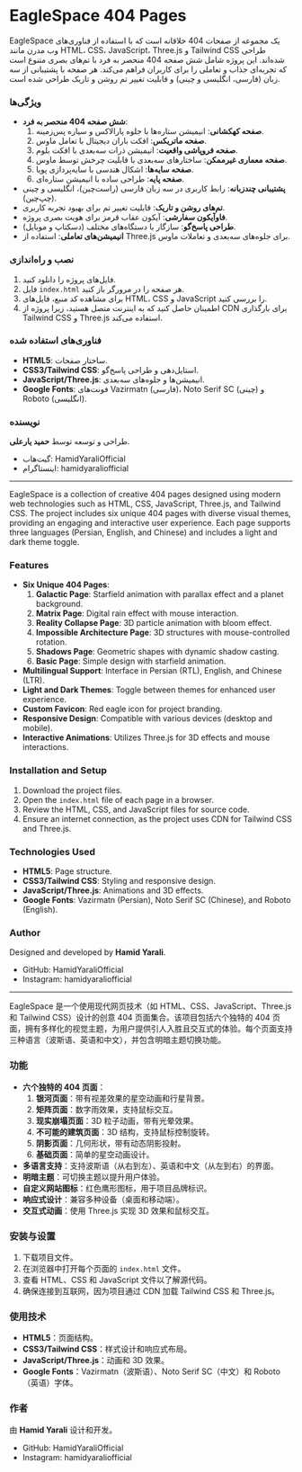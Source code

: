# EagleSpace 404 Pages

EagleSpace یک مجموعه از صفحات 404 خلاقانه است که با استفاده از فناوری‌های وب مدرن مانند HTML، CSS، JavaScript، Three.js و Tailwind CSS طراحی شده‌اند. این پروژه شامل شش صفحه 404 منحصر به فرد با تم‌های بصری متنوع است که تجربه‌ای جذاب و تعاملی را برای کاربران فراهم می‌کند. هر صفحه با پشتیبانی از سه زبان (فارسی، انگلیسی و چینی) و قابلیت تغییر تم روشن و تاریک طراحی شده است.

### ویژگی‌ها

- **شش صفحه 404 منحصر به فرد**:
  1. **صفحه کهکشانی**: انیمیشن ستاره‌ها با جلوه پارالاکس و سیاره پس‌زمینه.
  2. **صفحه ماتریکس**: افکت باران دیجیتال با تعامل ماوس.
  3. **صفحه فروپاشی واقعیت**: انیمیشن ذرات سه‌بعدی با افکت بلوم.
  4. **صفحه معماری غیرممکن**: ساختارهای سه‌بعدی با قابلیت چرخش توسط ماوس.
  5. **صفحه سایه‌ها**: اشکال هندسی با سایه‌پردازی پویا.
  6. **صفحه پایه**: طراحی ساده با انیمیشن ستاره‌ای.
- **پشتیبانی چندزبانه**: رابط کاربری در سه زبان فارسی (راست‌چین)، انگلیسی و چینی (چپ‌چین).
- **تم‌های روشن و تاریک**: قابلیت تغییر تم برای بهبود تجربه کاربری.
- **فاوآیکون سفارشی**: آیکون عقاب قرمز برای هویت بصری پروژه.
- **طراحی پاسخ‌گو**: سازگار با دستگاه‌های مختلف (دسکتاپ و موبایل).
- **انیمیشن‌های تعاملی**: استفاده از Three.js برای جلوه‌های سه‌بعدی و تعاملات ماوس.

### نصب و راه‌اندازی

1. فایل‌های پروژه را دانلود کنید.
2. فایل `index.html` هر صفحه را در مرورگر باز کنید.
3. برای مشاهده کد منبع، فایل‌های HTML، CSS و JavaScript را بررسی کنید.
4. اطمینان حاصل کنید که به اینترنت متصل هستید، زیرا پروژه از CDN برای بارگذاری Tailwind CSS و Three.js استفاده می‌کند.

### فناوری‌های استفاده شده

- **HTML5**: ساختار صفحات.
- **CSS3/Tailwind CSS**: استایل‌دهی و طراحی پاسخ‌گو.
- **JavaScript/Three.js**: انیمیشن‌ها و جلوه‌های سه‌بعدی.
- **Google Fonts**: فونت‌های Vazirmatn (فارسی)، Noto Serif SC (چینی) و Roboto (انگلیسی).

### نویسنده

طراحی و توسعه توسط **حمید یارعلی**.

- گیت‌هاب: HamidYaraliOfficial
- اینستاگرام: hamidyaraliofficial

---

EagleSpace is a collection of creative 404 pages designed using modern web technologies such as HTML, CSS, JavaScript, Three.js, and Tailwind CSS. The project includes six unique 404 pages with diverse visual themes, providing an engaging and interactive user experience. Each page supports three languages (Persian, English, and Chinese) and includes a light and dark theme toggle.

### Features

- **Six Unique 404 Pages**:
  1. **Galactic Page**: Starfield animation with parallax effect and a planet background.
  2. **Matrix Page**: Digital rain effect with mouse interaction.
  3. **Reality Collapse Page**: 3D particle animation with bloom effect.
  4. **Impossible Architecture Page**: 3D structures with mouse-controlled rotation.
  5. **Shadows Page**: Geometric shapes with dynamic shadow casting.
  6. **Basic Page**: Simple design with starfield animation.
- **Multilingual Support**: Interface in Persian (RTL), English, and Chinese (LTR).
- **Light and Dark Themes**: Toggle between themes for enhanced user experience.
- **Custom Favicon**: Red eagle icon for project branding.
- **Responsive Design**: Compatible with various devices (desktop and mobile).
- **Interactive Animations**: Utilizes Three.js for 3D effects and mouse interactions.

### Installation and Setup

1. Download the project files.
2. Open the `index.html` file of each page in a browser.
3. Review the HTML, CSS, and JavaScript files for source code.
4. Ensure an internet connection, as the project uses CDN for Tailwind CSS and Three.js.

### Technologies Used

- **HTML5**: Page structure.
- **CSS3/Tailwind CSS**: Styling and responsive design.
- **JavaScript/Three.js**: Animations and 3D effects.
- **Google Fonts**: Vazirmatn (Persian), Noto Serif SC (Chinese), and Roboto (English).

### Author

Designed and developed by **Hamid Yarali**.

- GitHub: HamidYaraliOfficial
- Instagram: hamidyaraliofficial

---

EagleSpace 是一个使用现代网页技术（如 HTML、CSS、JavaScript、Three.js 和 Tailwind CSS）设计的创意 404 页面集合。该项目包括六个独特的 404 页面，拥有多样化的视觉主题，为用户提供引人入胜且交互式的体验。每个页面支持三种语言（波斯语、英语和中文），并包含明暗主题切换功能。

### 功能

- **六个独特的 404 页面**：
  1. **银河页面**：带有视差效果的星空动画和行星背景。
  2. **矩阵页面**：数字雨效果，支持鼠标交互。
  3. **现实崩塌页面**：3D 粒子动画，带有光晕效果。
  4. **不可能的建筑页面**：3D 结构，支持鼠标控制旋转。
  5. **阴影页面**：几何形状，带有动态阴影投射。
  6. **基础页面**：简单的星空动画设计。
- **多语言支持**：支持波斯语（从右到左）、英语和中文（从左到右）的界面。
- **明暗主题**：可切换主题以提升用户体验。
- **自定义网站图标**：红色鹰形图标，用于项目品牌标识。
- **响应式设计**：兼容多种设备（桌面和移动端）。
- **交互式动画**：使用 Three.js 实现 3D 效果和鼠标交互。

### 安装与设置

1. 下载项目文件。
2. 在浏览器中打开每个页面的 `index.html` 文件。
3. 查看 HTML、CSS 和 JavaScript 文件以了解源代码。
4. 确保连接到互联网，因为项目通过 CDN 加载 Tailwind CSS 和 Three.js。

### 使用技术

- **HTML5**：页面结构。
- **CSS3/Tailwind CSS**：样式设计和响应式布局。
- **JavaScript/Three.js**：动画和 3D 效果。
- **Google Fonts**：Vazirmatn（波斯语）、Noto Serif SC（中文）和 Roboto（英语）字体。

### 作者

由 **Hamid Yarali** 设计和开发。

- GitHub: HamidYaraliOfficial
- Instagram: hamidyaraliofficial